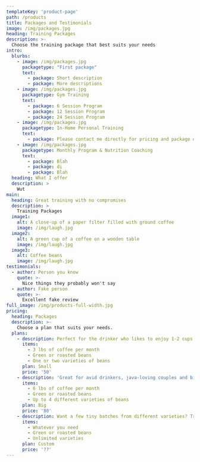 ```yaml
---
templateKey: 'product-page'
path: /products
title: Packages and Testimonials
image: /img/packages.jpg
heading: Training Packages 
description: >-
  Choose the training package that best suits your needs
intro:
  blurbs:
    - image: /img/packages.jpg
      packagetype: "First package"
      text: 
        - package: Short description
        - package: More descriptions
    - image: /img/packages.jpg
      packagetype: Gym Training
      text: 
        - package: 6 Session Program
        - package: 12 Session Program
        - package: 24 Session Program
    - image: /img/packages.jpg
      packagetype: In-Home Personal Training
      text: 
        - package: Please contact me directly for pricing and package options. 
    - image: /img/packages.jpg
      packagetype: Monthly Program & Nutrition Coaching
      text: 
        - package: Blah
        - package: di
        - package: Blah
  heading: What I offer
  description: >
    Wut
main:
  heading: Great training with no compromises
  description: >
    Training Packages
  image1:
    alt: A close-up of a paper filter filled with ground coffee
    image: /img/laugh.jpg
  image2:
    alt: A green cup of a coffee on a wooden table
    image: /img/laugh.jpg
  image3:
    alt: Coffee beans
    image: /img/laugh.jpg
testimonials:
  - author: Person you know
    quote: >-
      Nice things they probably won't say
  - author: Fake person
    quote: >-
      Excellent fake review
full_image: /img/products-full-width.jpg
pricing:
  heading: Packages 
  description: >-
    Choose a plan that suits your needs.
  plans:
    - description: Perfect for the drinker who likes to enjoy 1-2 cups per day.
      items:
        - 3 lbs of coffee per month
        - Green or roasted beans
        - One or two varieties of beans
      plan: Small
      price: '50'
    - description: 'Great for avid drinkers, java-loving couples and bigger crowds'
      items:
        - 6 lbs of coffee per month
        - Green or roasted beans
        - Up to 4 different varieties of beans
      plan: Big
      price: '80'
    - description: Want a few tiny batches from different varieties? Try our custom plan
      items:
        - Whatever you need
        - Green or roasted beans
        - Unlimited varieties
      plan: Custom
      price: '??'
---
```

